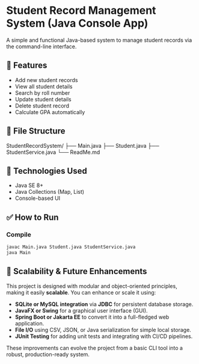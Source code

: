 # Student Record Management System (Java Console App)

A simple and functional Java-based system to manage student records via the command-line interface.

## 🎯 Features
- Add new student records
- View all student details
- Search by roll number
- Update student details
- Delete student record
- Calculate GPA automatically

## 📂 File Structure
StudentRecordSystem/
├── Main.java
├── Student.java
├── StudentService.java
└── ReadMe.md


## 🧠 Technologies Used
- Java SE 8+
- Java Collections (Map, List)
- Console-based UI

## ✅ How to Run

### Compile
```bash
javac Main.java Student.java StudentService.java
java Main
```

## 🧱 Scalability & Future Enhancements

This project is designed with modular and object-oriented principles, making it easily **scalable**. You can enhance or scale it using:

- **SQLite or MySQL integration** via **JDBC** for persistent database storage.
- **JavaFX or Swing** for a graphical user interface (GUI).
- **Spring Boot or Jakarta EE** to convert it into a full-fledged web application.
- **File I/O** using CSV, JSON, or Java serialization for simple local storage.
- **JUnit Testing** for adding unit tests and integrating with CI/CD pipelines.

These improvements can evolve the project from a basic CLI tool into a robust, production-ready system.

